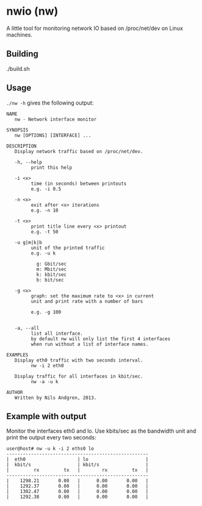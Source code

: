 # nwio (nw)
A little tool for monitoring network IO based on /proc/net/dev on Linux
machines.

## Building
./build.sh

## Usage
`./nw -h` gives the following output:


    NAME
       nw - Network interface monitor

    SYNOPSIS
       nw [OPTIONS] [INTERFACE] ...

    DESCRIPTION
       Display network traffic based on /proc/net/dev.

       -h, --help
             print this help

       -i <x>
             time (in seconds) between printouts
             e.g. -i 0.5

       -n <x>
             exit after <x> iterations
             e.g. -n 10

       -t <x>
             print title line every <x> printout
             e.g. -t 50

       -u g|m|k|b
             unit of the printed traffic
             e.g. -u k

               g: Gbit/sec
               m: Mbit/sec
               k: kbit/sec
               b: bit/sec

       -g <x>
             graph: set the maximum rate to <x> in current
             unit and print rate with a number of bars

             e.g. -g 100


       -a, --all
             list all interface.
             by default nw will only list the first 4 interfaces
             when run without a list of interface names.

    EXAMPLES
       Display eth0 traffic with two seconds interval.
             nw -i 2 eth0

       Display traffic for all interfaces in kbit/sec.
             nw -a -u k

    AUTHOR
       Written by Nils Andgren, 2013.



## Example with output
Monitor the interfaces eth0 and lo. Use kbits/sec as the bandwidth
unit and print the output every two seconds:

    user@host# nw -u k -i 2 eths0 lo
    ----------------------------------------------------
    |  eth0                   | lo                     |
    |  kbit/s                 | kbit/s                 |
    |         rx         tx   |        rx         tx   |
    ----------------------------------------------------
    |    1298.21       0.00   |      0.00       0.00   |
    |    1292.37       0.00   |      0.00       0.00   |
    |    1302.47       0.00   |      0.00       0.00   |
    |    1292.38       0.00   |      0.00       0.00   |

